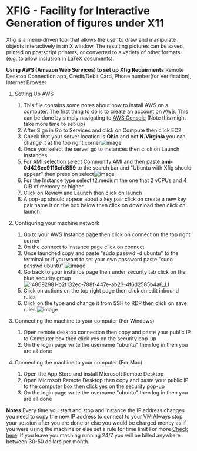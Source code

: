 # XFIG - Facility for Interactive Generation of figures under X11

Xfig is a menu-driven tool that allows the user to draw and manipulate objects
interactively in an X window.  The resulting pictures can be saved, printed
on postscript printers, or converted to a variety of other formats (e.g. to
allow inclusion in LaTeX documents).


**Using AWS (Amazon Web Services) to set up Xfig**
**Requirments**
Remote Desktop Connection app, Credit/Debit Card, Phone number(for Verification), Internet Browser

1. Setting Up AWS
    1. This file contains some notes about how to install AWS on a computer.  The first thing to do is to create an account on AWS. This can be done by simply navigating to 
[AWS Console](https://aws.amazon.com/console/ "AWS Console") (Note this might take more time to set-up)
    2. After Sign in Go to Services and click on Compute then click EC2
    3. Check that your server location is **Ohio** and not **N.Virginia** you can change it at the top right corner![image](https://user-images.githubusercontent.com/82111747/163630691-4cd7cc0d-3227-4eb1-8fab-aa46b89794a3.png)
    4. Once you select the server go to instances then click on Launch Instances
    5. For AMI selection select Community AMI and then paste **ami-0d426ee9116efd859** to the search bar and "Ubuntu with Xfig should appear" then press on select![image](https://user-images.githubusercontent.com/82111747/147860829-ab055201-7b8e-4fe9-933b-5d62c9098ee4.png)
    6. For the Instance type select t2.medium the one that 2 vCPUs and 4 GiB of memory or higher
    7. Click on Review and Launch then click on launch
    8. A pop-up should appear about a key pair click on create a new key pair name it on the box below then click on download then click on launch
    
2. Configuring your machine network
    1. Go to your AWS Instance page then click on connect on the top right corner
    2. On the connect to instance page click on connect
    3. Once launched copy and paste "sudo passwd -d ubuntu" to the terminal or if you want to set your own password paste "sudo passwd ubuntu"
      ![image](https://user-images.githubusercontent.com/82111747/148692858-680af869-f5a7-43a5-87fd-f67791a1a9e5.png) 
    4. Go back to your instance page then under security tab click on the blue security group ![148692981-b2f132ec-788f-447e-ab23-4f6d2585b4a6_LI](https://user-images.githubusercontent.com/82111747/148693287-6b33115c-76ea-44fb-80eb-51ae675f379c.jpg)
    5. Click on actions on the top right page then click on edit inbound rules 
    6. Click on the type and change it from SSH to RDP then click on save rules ![image](https://user-images.githubusercontent.com/82111747/148693103-6ba0b673-3542-4a25-a91a-d647ee64dd7f.png)

3. Connecting the machine to your computer (For Windows)
    1. Open remote desktop connection then copy and paste your public IP to Computer box then click yes on the security pop-up
    2. On the login page write the username "ubuntu" then log in then you are all done 

4. Connecting the machine to your computer (For Mac)
    1. Open the App Store and install Microsoft Remote Desktop
    2. Open Microsoft Remote Desktop then copy and paste your public IP to the computer box then click yes on the security pop-up
    3. On the login page write the username "ubuntu" then log in then you are all done 


**Notes**
Every time you start and stop and instance the IP address changes you need to copy the new IP address to connect to your VM
Always stop your session after you are done or else you would be charged money as if you were using the machine or else set a rule for time limit For more [Check here](https://aws.amazon.com/about-aws/whats-new/2013/01/08/use-amazon-cloudwatch-to-detect-and-shut-down-unused-amazon-ec2-instances/). If you leave you maching running 24/7 you will be billed anywhere between 30-50 dollars per month.

